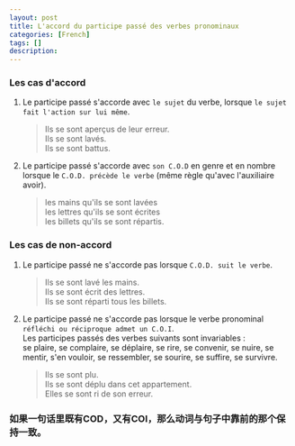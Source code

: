 ```yaml
---
layout: post
title: L'accord du participe passé des verbes pronominaux
categories: [French]
tags: []
description: 
---
```


### Les cas d'accord 
1. Le participe passé s'accorde avec `le sujet` du verbe, lorsque `le sujet fait l'action sur lui même`. 

	> Ils se sont aperçus de leur erreur.  
	> Ils se sont lavés.  
	> Ils se sont battus.  

2. Le participe passé s'accorde avec `son C.O.D` en genre et en nombre lorsque le `C.O.D. précède le verbe` (même règle qu'avec l'auxiliaire avoir).
	
	>les mains qu'ils se sont lavées  
	>les lettres qu'ils se sont écrites  
	>les billets qu'ils se sont répartis.

### Les cas de non-accord 
1. Le participe passé ne s'accorde pas lorsque `C.O.D. suit le verbe`. 

	> Ils se sont lavé les mains.  
	> Ils se sont écrit des lettres.  
	> Ils se sont réparti tous les billets.

2. Le participe passé ne s'accorde pas lorsque le verbe pronominal `réfléchi ou réciproque admet un C.O.I`.  
Les participes passés des verbes suivants sont invariables :  
se plaire, se complaire, se déplaire, se rire, se convenir, se nuire, se mentir, s'en vouloir, se ressembler, se sourire, se suffire, se survivre.

	> Ils se sont plu.  
	> Ils se sont déplu dans cet appartement.  
	> Elles se sont ri de son erreur.

### 如果一句话里既有COD，又有COI，那么动词与句子中靠前的那个保持一致。




